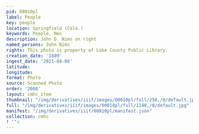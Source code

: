 ```yaml
---
pid: 00010pl
label: People
key: people
location: Springfield (Colo.)
keywords: People, Men
description: John D. Nims on right
named_persons: John Nims
rights: This photo is property of Lake County Public Library.
creation_date: '1889'
ingest_date: '2021-04-06'
latitude: 
longitude: 
format: Photo
source: Scanned Photo
order: '2608'
layout: cmhc_item
thumbnail: "/img/derivatives/iiif/images/00010pl/full/250,/0/default.jpg"
full: "/img/derivatives/iiif/images/00010pl/full/1140,/0/default.jpg"
manifest: "/img/derivatives/iiif/00010pl/manifest.json"
collection: cmhc
! '': 
---
```

